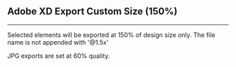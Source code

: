 ## Adobe XD Export Custom Size (150%)

<hr>

Selected elements will be exported at 150% of design size only. The file name is not appended with '@1.5x'

JPG exports are set at 60% quality.
